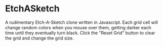 # EtchASketch

A rudimentary Etch-A-Sketch clone written in Javascript. Each grid cell will change random colors when you mouse over them, getting darker each time until they eventually turn black. Click the "Reset Grid" button to clear the grid and change the grid size.